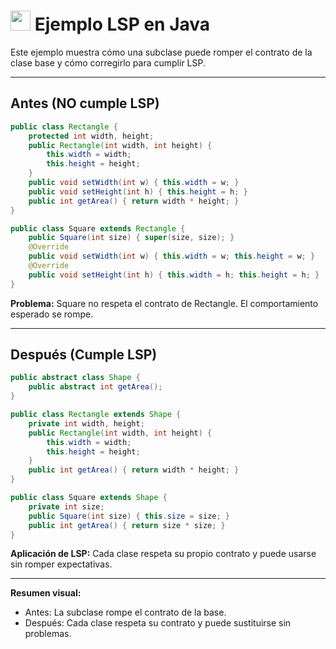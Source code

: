 # <img src="https://cdn.jsdelivr.net/gh/devicons/devicon/icons/java/java-original.svg" width="32"/> Ejemplo LSP en Java

Este ejemplo muestra cómo una subclase puede romper el contrato de la clase base y cómo corregirlo para cumplir LSP.

---

## Antes (NO cumple LSP)
```java
public class Rectangle {
    protected int width, height;
    public Rectangle(int width, int height) {
        this.width = width;
        this.height = height;
    }
    public void setWidth(int w) { this.width = w; }
    public void setHeight(int h) { this.height = h; }
    public int getArea() { return width * height; }
}

public class Square extends Rectangle {
    public Square(int size) { super(size, size); }
    @Override
    public void setWidth(int w) { this.width = w; this.height = w; }
    @Override
    public void setHeight(int h) { this.width = h; this.height = h; }
}
```

**Problema:** Square no respeta el contrato de Rectangle. El comportamiento esperado se rompe.

---

## Después (Cumple LSP)
```java
public abstract class Shape {
    public abstract int getArea();
}

public class Rectangle extends Shape {
    private int width, height;
    public Rectangle(int width, int height) {
        this.width = width;
        this.height = height;
    }
    public int getArea() { return width * height; }
}

public class Square extends Shape {
    private int size;
    public Square(int size) { this.size = size; }
    public int getArea() { return size * size; }
}
```

**Aplicación de LSP:**
Cada clase respeta su propio contrato y puede usarse sin romper expectativas.

---

**Resumen visual:**
- Antes: La subclase rompe el contrato de la base.
- Después: Cada clase respeta su contrato y puede sustituirse sin problemas.
